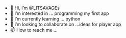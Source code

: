 - 👋 Hi, I’m @LITSAVAGEs
- 👀 I’m interested in ... programming my first app
- 🌱 I’m currently learning ... python
- 💞️ I’m looking to collaborate on ...ideas for player app
- 📫 How to reach me ...

<!---
LITSAVAGEs/LITSAVAGEs is a ✨ special ✨ repository because its `README.md` (this file) appears on your GitHub profile.
You can click the Preview link to take a look at your changes.
--->
